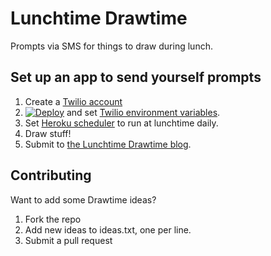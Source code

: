# Lunchtime Drawtime

Prompts via SMS for things to draw during lunch.

## Set up an app to send yourself prompts

1. Create a [Twilio account](https://www.twilio.com/try-twilio)
1. [![Deploy](https://www.herokucdn.com/deploy/button.png)](https://heroku.com/deploy?template=https://github.com/ckundo/lunchtimedrawtime) and set [Twilio environment variables](https://www.twilio.com/user/account).
1. Set [Heroku scheduler](https://scheduler.heroku.com/dashboard) to run at lunchtime daily.
1. Draw stuff!
1. Submit to [the Lunchtime Drawtime blog](http://lunchtimedrawtime.com).

## Contributing

Want to add some Drawtime ideas?

1. Fork the repo
1. Add new ideas to ideas.txt, one per line.
1. Submit a pull request
